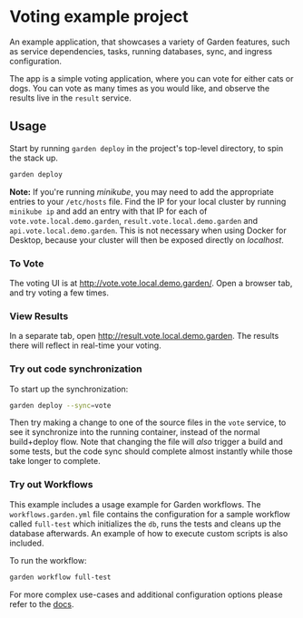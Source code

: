 # Voting example project

An example application, that showcases a variety of Garden features, such as service dependencies, tasks, running
databases, sync, and ingress configuration.

The app is a simple voting application, where you can vote for either cats or dogs.
You can vote as many times as you would like, and observe the results live in the `result` service.

## Usage

Start by running `garden deploy` in the project's top-level directory, to spin the stack up.

```sh
garden deploy
```

**Note:** If you're running _minikube_, you may need to add the appropriate entries to your `/etc/hosts` file.
Find the IP for your local cluster by running `minikube ip` and add an entry with that IP for each of
`vote.vote.local.demo.garden`, `result.vote.local.demo.garden` and `api.vote.local.demo.garden`.
This is not necessary when using Docker for Desktop, because your cluster will then be exposed directly on _localhost_.

### To Vote

The voting UI is at http://vote.vote.local.demo.garden/. Open a browser tab, and try voting a few times.

### View Results

In a separate tab, open http://result.vote.local.demo.garden. The results there will reflect in real-time your voting.

### Try out code synchronization

To start up the synchronization:

```sh
garden deploy --sync=vote
```

Then try making a change to one of the source files in the `vote` service, to see it synchronize into the
running container, instead of the normal build+deploy flow. Note that changing the file will _also_ trigger a
build and some tests, but the code sync should complete almost instantly while those take longer to complete.

### Try out Workflows

This example includes a usage example for Garden workflows. The `workflows.garden.yml` file contains the configuration for a sample workflow called `full-test` which initializes the `db`, runs the tests and cleans up the database afterwards. An example of how to execute custom scripts is also included.

To run the workflow:

```sh
garden workflow full-test
```

For more complex use-cases and additional configuration options please refer to the [docs](https://docs.garden.io/using-garden/workflows).
